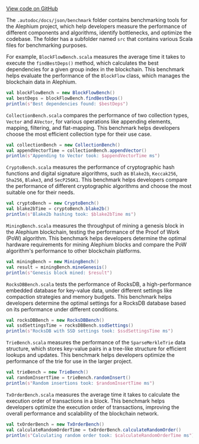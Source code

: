 [View code on GitHub](https://github.com/alephium/alephium/.autodoc/docs/json/benchmark)

The `.autodoc/docs/json/benchmark` folder contains benchmarking tools for the Alephium project, which help developers measure the performance of different components and algorithms, identify bottlenecks, and optimize the codebase. The folder has a subfolder named `src` that contains various Scala files for benchmarking purposes.

For example, `BlockFlowBench.scala` measures the average time it takes to execute the `findBestDeps()` method, which calculates the best dependencies for a given group index in the blockchain. This benchmark helps evaluate the performance of the `BlockFlow` class, which manages the blockchain data in Alephium.

```scala
val blockFlowBench = new BlockFlowBench()
val bestDeps = blockFlowBench.findBestDeps()
println(s"Best dependencies found: $bestDeps")
```

`CollectionBench.scala` compares the performance of two collection types, `Vector` and `AVector`, for various operations like appending elements, mapping, filtering, and flat-mapping. This benchmark helps developers choose the most efficient collection type for their use case.

```scala
val collectionBench = new CollectionBench()
val appendVectorTime = collectionBench.appendVector()
println(s"Appending to Vector took: $appendVectorTime ms")
```

`CryptoBench.scala` measures the performance of cryptographic hash functions and digital signature algorithms, such as `Blake2b`, `Keccak256`, `Sha256`, `Blake3`, and `SecP256K1`. This benchmark helps developers compare the performance of different cryptographic algorithms and choose the most suitable one for their needs.

```scala
val cryptoBench = new CryptoBench()
val blake2bTime = cryptoBench.blake2b()
println(s"Blake2b hashing took: $blake2bTime ms")
```

`MiningBench.scala` measures the throughput of mining a genesis block in the Alephium blockchain, testing the performance of the Proof of Work (PoW) algorithm. This benchmark helps developers determine the optimal hardware requirements for mining Alephium blocks and compare the PoW algorithm's performance to other blockchain platforms.

```scala
val miningBench = new MiningBench()
val result = miningBench.mineGenesis()
println(s"Genesis block mined: $result")
```

`RocksDBBench.scala` tests the performance of RocksDB, a high-performance embedded database for key-value data, under different settings like compaction strategies and memory budgets. This benchmark helps developers determine the optimal settings for a RocksDB database based on its performance under different conditions.

```scala
val rocksDBBench = new RocksDBBench()
val ssdSettingsTime = rocksDBBench.ssdSettings()
println(s"RocksDB with SSD settings took: $ssdSettingsTime ms")
```

`TrieBench.scala` measures the performance of the `SparseMerkleTrie` data structure, which stores key-value pairs in a tree-like structure for efficient lookups and updates. This benchmark helps developers optimize the performance of the trie for use in the larger project.

```scala
val trieBench = new TrieBench()
val randomInsertTime = trieBench.randomInsert()
println(s"Random insertions took: $randomInsertTime ms")
```

`TxOrderBench.scala` measures the average time it takes to calculate the execution order of transactions in a block. This benchmark helps developers optimize the execution order of transactions, improving the overall performance and scalability of the blockchain network.

```scala
val txOrderBench = new TxOrderBench()
val calculateRandomOrderTime = txOrderBench.calculateRandomOrder()
println(s"Calculating random order took: $calculateRandomOrderTime ms")
```
